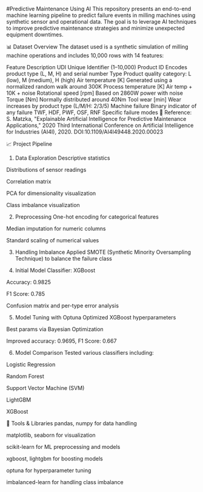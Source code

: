 #Predictive Maintenance Using AI
This repository presents an end-to-end machine learning pipeline to predict failure events in milling machines using synthetic sensor and operational data. The goal is to leverage AI techniques to improve predictive maintenance strategies and minimize unexpected equipment downtimes.

📊 Dataset Overview
The dataset used is a synthetic simulation of milling machine operations and includes 10,000 rows with 14 features:


Feature	Description
UDI	Unique Identifier (1–10,000)
Product ID	Encodes product type (L, M, H) and serial number
Type	Product quality category: L (low), M (medium), H (high)
Air temperature [K]	Generated using a normalized random walk around 300K
Process temperature [K]	Air temp + 10K + noise
Rotational speed [rpm]	Based on 2860W power with noise
Torque [Nm]	Normally distributed around 40Nm
Tool wear [min]	Wear increases by product type (L/M/H: 2/3/5)
Machine failure	Binary indicator of any failure
TWF, HDF, PWF, OSF, RNF	Specific failure modes
📌 Reference:
S. Matzka, "Explainable Artificial Intelligence for Predictive Maintenance Applications," 2020 Third International Conference on Artificial Intelligence for Industries (AI4I), 2020. DOI:10.1109/AI4I49448.2020.00023

📈 Project Pipeline
1. Data Exploration
Descriptive statistics

Distributions of sensor readings

Correlation matrix

PCA for dimensionality visualization

Class imbalance visualization

2. Preprocessing
One-hot encoding for categorical features

Median imputation for numeric columns

Standard scaling of numerical values

3. Handling Imbalance
Applied SMOTE (Synthetic Minority Oversampling Technique) to balance the failure class

4. Initial Model
Classifier: XGBoost

Accuracy: 0.9825

F1 Score: 0.785

Confusion matrix and per-type error analysis

5. Model Tuning with Optuna
Optimized XGBoost hyperparameters

Best params via Bayesian Optimization

Improved accuracy: 0.9695, F1 Score: 0.667

6. Model Comparison
Tested various classifiers including:

Logistic Regression

Random Forest

Support Vector Machine (SVM)

LightGBM

XGBoost

🧪 Tools & Libraries
pandas, numpy for data handling

matplotlib, seaborn for visualization

scikit-learn for ML preprocessing and models

xgboost, lightgbm for boosting models

optuna for hyperparameter tuning

imbalanced-learn for handling class imbalance

